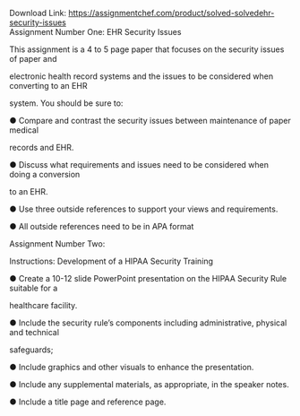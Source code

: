 Download Link: https://assignmentchef.com/product/solved-solvedehr-security-issues
<br>
Assignment Number One: EHR Security Issues

This assignment is a 4 to 5 page paper that focuses on the security issues of paper and

electronic health record systems and the issues to be considered when converting to an EHR

system. You should be sure to:

● Compare and contrast the security issues between maintenance of paper medical

records and EHR.

● Discuss what requirements and issues need to be considered when doing a conversion

to an EHR.

● Use three outside references to support your views and requirements.

● All outside references need to be in APA format

Assignment Number Two:

Instructions: Development of a HIPAA Security Training

● Create a 10-12 slide PowerPoint presentation on the HIPAA Security Rule suitable for a

healthcare facility.

● Include the security rule’s components including administrative, physical and technical

safeguards;

● Include graphics and other visuals to enhance the presentation.

● Include any supplemental materials, as appropriate, in the speaker notes.

● Include a title page and reference page.